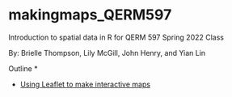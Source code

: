 # makingmaps_QERM597
Introduction to spatial data in R for QERM 597 Spring 2022 Class

By: Brielle Thompson, Lily McGill, John Henry, and Yian Lin

Outline 
 * 
 * [Using Leaflet to make interactive maps](https://rpubs.com/lmcgill/901270) 
